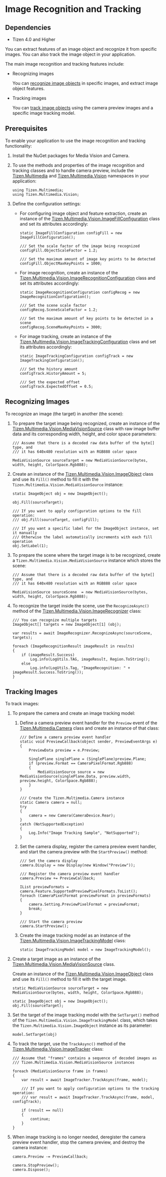 # Image Recognition and Tracking
## Dependencies
-   Tizen 4.0 and Higher

You can extract features of an image object and recognize it from specific images. You can also track the image object in your application.

The main image recognition and tracking features include:

-   Recognizing images

    You can [recognize image objects](#recognize) in specific images, and extract image object features.

-   Tracking images

    You can [track image objects](#track) using the camera preview images and a specific image tracking model.

## Prerequisites

To enable your application to use the image recognition and tracking functionality:

1.  Install the NuGet packages for Media Vision and Camera.
2.  To use the methods and properties of the image recognition and tracking classes and to handle camera preview, include the [Tizen.Multimedia](https://developer.tizen.org/dev-guide/csapi/api/Tizen.Multimedia.html) and [Tizen.Multimedia.Vision](https://developer.tizen.org/dev-guide/csapi/api/Tizen.Multimedia.Vision.html) namespaces in your application:

    ``` 
    using Tizen.Multimedia;
    using Tizen.Multimedia.Vision;
    ```

3.  Define the configuration settings:
    -   For configuring image object and feature extraction, create an instance of the [Tizen.Multimedia.Vision.ImageFillConfiguration](https://developer.tizen.org/dev-guide/csapi/api/Tizen.Multimedia.Vision.ImageFillConfiguration.html) class and set its attributes accordingly:

        ``` 
        static ImageFillConfiguration configFill = new ImageFillConfiguration();

        /// Set the scale factor of the image being recognized
        configFill.ObjectScaleFactor = 1.2;

        /// Set the maximum amount of image key points to be detected
        configFill.ObjectMaxKeyPoints = 1000;
        ```

    -   For image recognition, create an instance of the [Tizen.Multimedia.Vision.ImageRecognitionConfiguration](https://developer.tizen.org/dev-guide/csapi/api/Tizen.Multimedia.Vision.ImageRecognitionConfiguration.html) class and set its attributes accordingly:

        ``` 
        static ImageRecognitionConfiguration configRecog = new ImageRecognitionConfiguration();

        /// Set the scene scale factor
        configRecog.SceneScaleFactor = 1.2;

        /// Set the maximum amount of key points to be detected in a scene
        configRecog.SceneMaxKeyPoints = 3000;
        ```

    -   For image tracking, create an instance of the [Tizen.Multimedia.Vision.ImageTrackingConfiguration](https://developer.tizen.org/dev-guide/csapi/api/Tizen.Multimedia.Vision.ImageTrackingConfiguration.html) class and set its attributes accordingly:

        ``` 
        static ImageTrackingConfiguration configTrack = new ImageTrackingConfiguration();

        /// Set the history amount
        configTrack.HistoryAmount = 5;

        /// Set the expected offset
        configTrack.ExpectedOffset = 0.5;
        ```

<a name="recognize"></a>
## Recognizing Images

To recognize an image (the target) in another (the scene):

1.  To prepare the target image being recognized, create an instance of the [Tizen.Multimedia.Vision.MediaVisionSource](https://developer.tizen.org/dev-guide/csapi/api/Tizen.Multimedia.Vision.MediaVisionSource.html) class with raw image buffer data and its corresponding width, height, and color space parameters:

    ``` 
    /// Assume that there is a decoded raw data buffer of the byte[] type, and
    /// it has 640x480 resolution with an RGB888 color space

    MediaVisionSource sourceTarget = new MediaVisionSource(bytes, width, height, ColorSpace.Rgb888);
    ```

2.  Create an instance of the [Tizen.Multimedia.Vision.ImageObject](https://developer.tizen.org/dev-guide/csapi/api/Tizen.Multimedia.Vision.ImageObject.html) class and use its `Fill()` method to fill it with the `Tizen.Multimedia.Vision.MediaVisionSource` instance:

    ``` 
    static ImageObject obj = new ImageObject();

    obj.Fill(sourceTarget);

    /// If you want to apply configuration options to the fill operation:
    /// obj.Fill(sourceTarget, configFill);

    /// If you want a specific label for the ImageObject instance, set it manually
    /// Otherwise the label automatically increments with each fill operation
    obj.SetLabel(1);
    ```

3.  To prepare the scene where the target image is to be recognized, create a `Tizen.Multimedia.Vision.MediaVisionSource` instance which stores the scene:

    ``` 
    /// Assume that there is a decoded raw data buffer of the byte[] type, and
    /// it has 640x480 resolution with an RGB888 color space

    MediaVisionSource sourceScene  = new MediaVisionSource(bytes, width, height, ColorSpace.Rgb888);
    ```

4.  To recognize the target inside the scene, use the `RecognizeAsync()` method of the [Tizen.Multimedia.Vision.ImageRecognizer](https://developer.tizen.org/dev-guide/csapi/api/Tizen.Multimedia.Vision.ImageRecognizer.html) class:

    ``` 
    /// You can recognize multiple targets
    ImageObject[] targets = new ImageObject[1] (obj);

    var results = await ImageRecognizer.RecognizeAsync(sourceScene, targets);

    foreach (ImageRecognitionResult imageResult in results)
    {
        if (imageResult.Success)
            Log.info(LogUtils.TAG, imageResult, Region.ToString();
        else
            Log.info(LogUtils.Tag, "ImageRecognition: " + imageResult.Success.ToString());
    }
    ```

<a name="track"></a>
## Tracking Images 

To track images:

1.  To prepare the camera and create an image tracking model:
    1.  Define a camera preview event handler for the `Preview` event of the [Tizen.Multimedia.Camera](https://developer.tizen.org/dev-guide/csapi/api/Tizen.Multimedia.Camera.html) class and create an instance of that class:

        ``` 
        /// Define a camera preview event handler
        static void PreviewCallback(object sender, PreviewEventArgs e)
        {
            PreviewData preview = e.Preview;

            SinglePlane singlePlane = (SinglePlane)preview.Plane;
            if (preview.Format == CameraPixelFormat.Rgb888)
            {
                MediaVisionSource source = new MediaVisionSource(singlePlane.Data, preview.width, preview.height, ColorSpace.Rgb888);
            }
        }

        /// Create the Tizen.Multimedia.Camera instance
        static Camera camera = null;
        try
        {
            camera = new Camera(CameraDevice.Rear);
        }
        catch (NotSupportedException)
        {
            Log.Info("Image Tracking Sample", "NotSupported");
        }
        ```

    2.  Set the camera display, register the camera preview event handler, and start the camera preview with the `StartPreview()` method:

        ``` 
        /// Set the camera display
        camera.Display = new Display(new Window("Preview"));

        /// Register the camera preview event handler
        camera.Preview += PreviewCallback;

        IList previewFormats = camera.Feature.SupportedPreviewPixelFormats.ToList();
        foreach (CameraPixelFormat previewFormat in previewFormats)
        {
            camera.Setting.PreviewPixelFormat = previewFormat;
            break;
        }

        /// Start the camera preview
        camera.StartPreview();
        ```

    3.  Create the image tracking model as an instance of the [Tizen.Multimedia.Vision.ImageTrackingModel](https://developer.tizen.org/dev-guide/csapi/api/Tizen.Multimedia.Vision.ImageTrackingModel.html) class:

        ``` 
        static ImageTrackingModel model = new ImageTrackingModel();
        ```

2.  Create a target image as an instance of the [Tizen.Multimedia.Vision.MediaVisionSource](https://developer.tizen.org/dev-guide/csapi/api/Tizen.Multimedia.Vision.MediaVisionSource.html) class.

    Create an instance of the [Tizen.Multimedia.Vision.ImageObject](https://developer.tizen.org/dev-guide/csapi/api/Tizen.Multimedia.Vision.ImageObject.html) class and use its `Fill()` method to fill it with the target image.

    ``` 
    static MediaVisionSource sourceTarget = new MediaVisionSource(bytes, width, height, ColorSpace.Rgb888);

    static ImageObject obj = new ImageObject();
    obj.Fill(sourceTarget);
    ```

3.  Set the target of the image tracking model with the `SetTarget()` method of the `Tizen.Multimedia.Vision.ImageTrackingModel` class, which takes the `Tizen.Multimedia.Vision.ImageObject` instance as its parameter:

    ``` 
    model.SetTarget(obj)
    ```

4.  To track the target, use the `TrackAsync()` method of the [Tizen.Multimedia.Vision.ImageTracker](https://developer.tizen.org/dev-guide/csapi/api/Tizen.Multimedia.Vision.ImageTracker.html) class:

    ``` 
    /// Assume that "frames" contains a sequence of decoded images as
    /// Tizen.Multimedia.Vision.MediaVisionSource instances

    foreach (MediaVisionSource frame in frames)
    {
        var result = await ImageTracker.TrackAsync(frame, model);

        /// If you want to apply configuration options to the tracking operation:
        /// var result = await ImageTracker.TrackAsync(frame, model, configTrack);

        if (result == null)
        {
            continue;
        }
    }
    ```

5.  When image tracking is no longer needed, deregister the camera preview event handler, stop the camera preview, and destroy the camera instance:

    ``` 
    camera.Preview -= PreviewCallback;

    camera.StopPreview();
    camera.Dispose();
    ```

